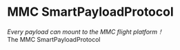 # MMC SmartPayloadProtocol
*Every payload can mount to the MMC flight platform！*  
The MMC SmartPayloadProtocol 
